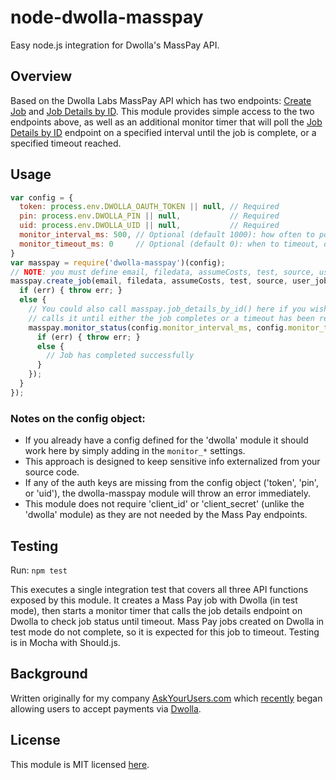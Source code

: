 # node-dwolla-masspay

Easy node.js integration for Dwolla's MassPay API. 

## Overview

Based on the Dwolla Labs MassPay API which has two endpoints: [Create Job](http://developers.dwolla.com/dev/docs/labs/masspay/create) and [Job Details by ID](http://developers.dwolla.com/dev/docs/labs/masspay/byid). This module provides simple access to the two endpoints above, as well as an additional monitor timer that will poll the [Job Details by ID](http://developers.dwolla.com/dev/docs/labs/masspay/byid) endpoint on a specified interval until the job is complete, or a specified timeout reached.

## Usage
    
```javascript
var config = {
  token: process.env.DWOLLA_OAUTH_TOKEN || null, // Required
  pin: process.env.DWOLLA_PIN || null,           // Required
  uid: process.env.DWOLLA_UID || null,           // Required
  monitor_interval_ms: 500, // Optional (default 1000): how often to poll the job details endpoint
  monitor_timeout_ms: 0     // Optional (default 0): when to timeout, or 0 == never time out
}
var masspay = require('dwolla-masspay')(config);
// NOTE: you must define email, filedata, assumeCosts, test, source, user_job_id in your code
masspay.create_job(email, filedata, assumeCosts, test, source, user_job_id, function(err, res) {
  if (err) { throw err; } 
  else {
    // You could also call masspay.job_details_by_id() here if you wish, but monitor_status()
    // calls it until either the job completes or a timeout has been reached:
    masspay.monitor_status(config.monitor_interval_ms, config.monitor_timeout_ms, job_id, user_job_id, function(err, res) {
      if (err) { throw err; }
      else {
        // Job has completed successfully
      }
    });
  }
});
```

### Notes on the config object:

* If you already have a config defined for the 'dwolla' module it should work here by simply adding in the `monitor_*` settings.
* This approach is designed to keep sensitive info externalized from your source code.
* If any of the auth keys are missing from the config object ('token', 'pin', or 'uid'), the dwolla-masspay module will throw an error immediately.
* This module does not require 'client_id' or 'client_secret' (unlike the 'dwolla' module) as they are not needed by the Mass Pay endpoints.

## Testing

Run: `npm test`

This executes a single integration test that covers all three API functions exposed by this module. It creates a Mass Pay job with Dwolla (in test mode), then starts a monitor timer that calls the job details endpoint on Dwolla to check job status until timeout. Mass Pay jobs created on Dwolla in test mode do not complete, so it is expected for this job to timeout. Testing is in Mocha with Should.js.

## Background

Written originally for my company [AskYourUsers.com](https://www.askyourusers.com) which [recently](http://blog.dwolla.com/askyourusers/) began allowing users to accept payments via [Dwolla](https://www.dwolla.com/).

## License

This module is MIT licensed [here](https://github.com/cbumgard/node-dwolla-masspay/blob/master/LICENSE).